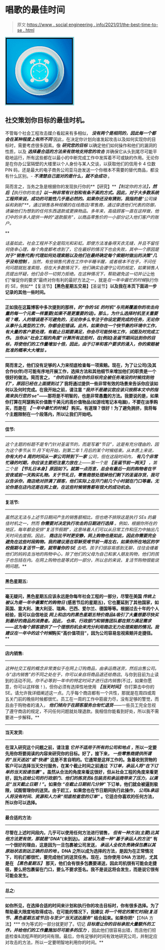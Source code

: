 # 唱歌的最佳时间

> 原文:[https://www . social engineering . info/2021/01/the-best-time-to-se . html](https://www.socialengineering.info/2021/01/the-best-time-to-se.html)

[![](img/55db27c38aff316877e10ac743508d46.png)](https://1.bp.blogspot.com/-CnX0jfSRH68/X_eWUc91ESI/AAAAAAAALL0/AHk3p4GUop8tls1qIUdsMuLtZyjWpWeJACLcBGAsYHQ/s226/The%2BBest%2BTime%2BTo%2BSE.%2Bwww.socialengineers.net.jpg)

## **社交策划你目标的最佳时机。**

不管每个社会工程攻击媒介看起来有多相似， ***没有两个是相同的，因此每一个都会在某种程度上有所不同*** 因此，在决定你计划向谁发起攻击以及如何实现你的目标时，需要考虑很多因素。像 ***研究您的目标*** 以确定他们如何操作和他们的漏洞的性质，以及 ***选择最合适的方法来有效地支持您的攻击*** 并确保它从头到尾尽可能平稳地运行，所有这些都在以最小的中断完成工作中发挥着不可或缺的作用。无论你是在你办公室隔壁的大楼里以个人身份与某人交谈，以获取他们的信用卡 4 位数 PIN 码，还是最大的电子商务公司亚马逊发送一个你根本不需要的替代商品，都没有什么区别。- ***不清楚自己面对的是什么，就不会成功*** 。

 

简而言之，当务之急是根据你的发现执行你的**【研究】****【制定你的方法】**，然后**【执行你的攻击】**以一种非常有计划和有条不紊的方式。因此，对于大多数系统工程师来说，成功的可能性几乎是必然的。如果你还没有猜到，我指的是**“公司操纵和剥削”**，通过销售各种规模的在线商店/零售商，通过穿透他们代表的防御，诱骗他们为想到的任何东西退款或更换物品。多年来，高级顾客一直在这样做，他们中的许多人提供一种*的“退款服务”，以商品零售价的一小部分记入他们客户的账户。*

 **

*话虽如此，社会工程并不全是阳光和彩虹。即使方法准备得天衣无缝，并且不留任何侥幸心理，每个角度都考虑到了，它在最好的情况下也会失败，其中一个原因是 ***对于“销售代表/代理如何处理索赔以及他们在最终确定每个索赔时做出的决策”几乎没有控制*** 。当然，有些销售代表在工作中半睡半醒，或者根本不在乎，不问任何问题就批准索赔，但在大多数情况下，他们确实会遵守公司的规定，如果销售人员提出怀疑，他们会尽一切努力拒绝。在这种情况下，帮助避免这一切并让*让他们“催促你的要求”最终对你有利的最好方法之一，就是*在一年中最忙的时候*执行你的 SE，例如**【复活节】****【黑色星期五交易】****【圣诞节】**以及我在本页下面进一步记录的其他一些时间。**

 ****

**正如我在这篇博客中多次提到的那样，*的“你的 SE 的时机”与完美覆盖你的攻击向量的每一个元素一样重要(如果不是更重要的话)。那么，为什么选择时机至关重要呢？嗯，人的错误是不可避免的，无论你多么专注于你设定要完成的任务，无论你从事什么类型的工作，你都会犯错误。此外，如果你在一个快节奏的环境中工作，有大量的客户要处理，有截止日期要满足，你会尽可能快地工作，试图及时完成工作。 ***当你从“社会工程的角度”计算所有这些时，在(例如)圣诞节期间达到你的目标，将使他们的工作量增加十倍，因此，由于订单和客户要求的涌入，你的索赔被批准的概率大大增加*** 。***

 ****

**简而言之，他们没有足够的人力来彻底检查每一项索赔。现在，为了让公司(及其合作伙伴)尽可能有序地开展工作，选择方法和其他细节来增加他们的职责是一个很好的做法。简而言之， ***“你的目标是在你的目标完全被任务淹没的时候找到他们”，原因已经在上面提到过了*** 我将通过提供一些非常有效的场景来告诉你应该如何以及何时完成。在我开始之前，请注意 ***“我并不是建议您应该只按照本文中的指南来执行您的 se”***——那将是不明智的，也是非常愚蠢的方法。我要说的是，如果你打算在阿瑟购买价值数千美元的高价值物品(如游戏笔记本电脑)，不要在淡季购买，而是在 ***【一年中最忙的时候】*** 购买。有道理？很好！为了避免拥挤，我将每个主题限制在一个段落内，所以让我们开始吧。**

 ****

****佳节:****

 ****

**这个主题的标题不是专门针对圣诞节的，而是写着*“节日”，这是有充分理由的，因为这个季节从 11 月下旬开始，到第二年 1 月后的某个时候结束。从本质上来说， ***你有大约 4 周的时间从一家公司转到下一家*** 公司，但在这段时间内， ***有几个非常忙碌的时期，你应该主要把注意力放在****上——第一个是 ***【圣诞节前一两天】*** ，第二个是 ***【节礼日本身】*原因如下。就第一点而言，总会有最后一刻的购物者在平安夜或前一天购买礼物。关于节礼日，零售商想处理掉他们剩下的圣诞存货，我可以告诉你，商店绝对挤满了顾客，他们实际上在开门前几个小时就在门口等着。无论你是在店内还是在网上做，在这些时候销售都有很大的成功机会。******

 ****

****复活节:****

 ****

**虽然这无法与上述节日期间产生的销售额相比，但也绝不排除这是执行 SEs 的最佳时机之一，然而 ***你需要对决定执行攻击的日期进行选择*** 。例如，根据你所在的地区，每年都会安排*“复活节假期”，这意味着人们可以从日常工作和压力中抽出几天时间去度假。因此， ***商店比平时更安静，网上购物也是如此，因此你需要完全避免在这些时段购物。我的建议是在耶稣受难节前一周左右，如果你所在地区的学校假期与复活节一致，就带着你的 SE*** 去吧。孩子们很容易感到无聊，往往会缠着他们的妈妈去当地的购物中心，除了他们的父母为自己和家人朋友购物，他们的孩子也包括在内。在网上购物也是等式的一部分，所以总的来说，复活节购物很能说明问题。***

 ****

****黑色星期五:****

 ****

**毫无疑问，黑色星期五应该永远是你每年社会工程的一部分，尽管在美国 ***传统上被认为是一年中最繁忙的购物日*** (感恩节后的星期五)，它也蔓延到了其他国家，如英国、意大利、澳大利亚、瑞典、巴西、爱尔兰、德国等等。根据过去十年的个人经验，我可以自信地说 ***网上和店内的黑色星期五特价商品&吸引了大量想要尽快买到最好的商品的消费者。因此， ***仓库、行政部门和销售团队都在努力满足需求***——这为每个顾客提供了一个理想的机会来充分利用商店无力处理索赔的情况。我建议在一年中的这个时候*购买“高价值项目”，因为公司容易忽视索赔并走捷径。******

 ****

****店内销售:****

 ****

**这种社交工程的概念非常类似于在网上订购商品，由承运商送货，然后出售公司。与*“店内销售”的不同之处在于，你可以亲自将商品退还给商店*。与你到目前为止读到的活动不同，*你不必等到一年中的特定时间才进行店内销售*(不过，如果你愿意，你可以这样做！)，但你必须有选择性地使用 ***【当天时间】*** 你打算击中你的 SE。请允许我详细阐述这一点。几乎每个商店都有一个共性，那就是在周四或周五关门前的晚些时候都很忙。员工在一周的工作中筋疲力尽，没有足够的警觉，而且由于购物者的涌入， ***他们倾向于在顾客服务台匆忙退货***——一些员工完全忽视了遵守商店的规定，不问任何问题就处理退款。我相信你能看到好处，所以我不需要进一步解释。**

 ****

****当天发货:****

 ****

**在深入研究这个问题之前，请注意 ***它并不适用于所有的公司和地点*** ，所以一定要先用你将要阅读的内容来研究你的目标。好了，接下来， ***一些零售商提供所谓的“当天送达”或“快递”*** 这是不言自明的。它通常是这样工作的。急着收到货物的客户可以选择当天交付服务，在某个截止时间之前通过 ***下订单，承运人将“在下订单的当天投递包裹”*** 。虽然从合法的角度来看这很好，但从社会工程的角度来看更好，因为*这给公司的行政部门、他们的拣货员&包装员和承运商带来了压力，以满足“当天截止日期！”*。如果你 ***“在截止日期前几分钟”*** 下订单，他们就会被逼到极限，试图管理你的送货。由于赶工，如果您也在节日期间执行此操作， ***公司&承运人将没有时间、资源和人力来“彻底检查您的订单”*** 。它适合你喜欢的任何方法，所以你可以选择。**

 ****

****最合适的方法:****

 ****

**尽管在上述时间段内，几乎可以使用任何方法进行销售， ***但有一种方法(主要)比其他方法更有效，那就是“DNA”***(未到达)。 ***这被认为是一种“基于承运人的方法”*** 有一个很好的理由，这是因为一旦包裹被公司发送， ***承运人全权负责确保包裹以其原始状态到达正确的目的地*** 。DNA 之所以成为选择的方法，是因为在正常情况下，司机们都很忙，要完成他们的送货任务。现在，当你使用 DNA 方法时，尤其是在 ***【黑色星期五】*** 那天，他们会有很多包裹要递送，因此司机很有可能会走捷径，要么把包裹留在门口，要么不要求签名。我不是说这将会发生，而是说它很有可能会发生。**

 ****

****总之:****

 ****

**如你所见，在选择合适的时间来计划和执行你的攻击目标时，你有很多选择。为了帮助最大限度地取得成功，在可能的情况下，我建议 ***将一个特定的繁忙时段(复活节、黑色星期五或节日)与至少“当天送达服务”*** 结合起来。如果你把***【DNA 方法】*** 作为等式的一部分就更好了。切记 ***目标是让你的目标承担大量额外的工作，并给他们的工作量施加尽可能多的压力*** ，因此他们很容易出错，而且他们彻底检查&流程声明的时间有限。最后，你有足够的时间有效地研究公司，并制定应对攻击的方法，所以一定要明智地利用你的时间。**